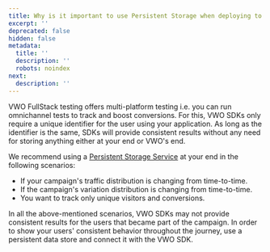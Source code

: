 ```yaml
---
title: Why is it important to use Persistent Storage when deploying to Production?
excerpt: ''
deprecated: false
hidden: false
metadata:
  title: ''
  description: ''
  robots: noindex
next:
  description: ''
---
```

VWO FullStack testing offers multi-platform testing i.e. you can run omnichannel tests to track and boost conversions. For this, VWO SDKs only require a unique identifier for the user using your application. As long as the identifier is the same, SDKs will provide consistent results without any need for storing anything either at your end or VWO's end.

We recommend using a [Persistent Storage Service](https://developers.vwo.com/reference#fullstack-sdk-customization-implement-a-user-storage-service) at your end in the following scenarios:

* If your campaign's traffic distribution is changing from time-to-time. 
* If the campaign's variation distribution is changing from time-to-time.
* You want to track only unique visitors and conversions.

In all the above-mentioned scenarios, VWO SDKs may not provide consistent results for the users that became part of the campaign. In order to show your users' consistent behavior throughout the journey, use a persistent data store and connect it with the VWO SDK.
